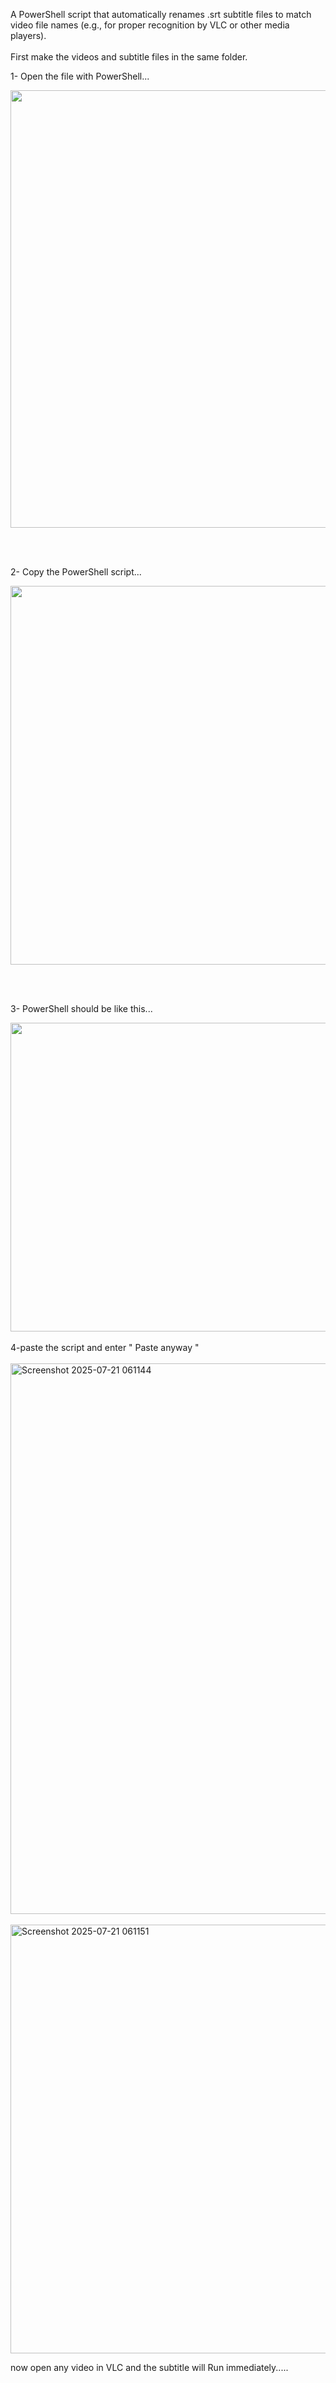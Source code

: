 A PowerShell script that automatically renames .srt subtitle files to match video file names (e.g., for proper recognition by VLC or other media players).
<br><br>
First make the videos and subtitle files in the same folder.

1- Open the file with PowerShell...

<img src="https://github.com/user-attachments/assets/8a8cbc79-25d1-486d-956c-b63c42a5fe3f" width="524" height="700" />

<br><br> 

2- Copy the PowerShell script...

<img src="https://github.com/user-attachments/assets/9d00bff4-fb9c-4a8e-a7d7-748fbaeede65" width="772" height="606" />

<br><br>

3-  PowerShell should be like this...

<img src="https://github.com/user-attachments/assets/2148c618-3e1c-4250-91b3-a4a449891089" width="955" height="494" />
<br><br>
4-paste the script and enter " Paste anyway " 
<br><br>
<img width="1586" height="881" alt="Screenshot 2025-07-21 061144" src="https://github.com/user-attachments/assets/6412ddc9-ffef-435c-848b-48947d8df43e" />
<br><br>
<img width="1121" height="686" alt="Screenshot 2025-07-21 061151" src="https://github.com/user-attachments/assets/711e54ca-6525-43b8-bf29-0c1f871d1cc2" />

   now open any video in VLC and the subtitle will Run immediately.....
